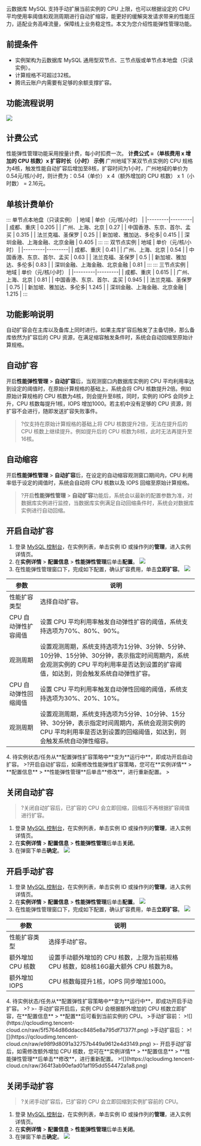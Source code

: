 ﻿云数据库 MySQL 支持手动扩展当前实例的 CPU 上限，也可以根据设定的 CPU 平均使用率阈值和观测周期进行自动扩缩容，能更好的缓解突发请求带来的性能压力，适配业务高峰流量，保障线上业务稳定性。本文为您介绍性能弹性管理功能。
## 前提条件
- 实例架构为云数据库 MySQL 通用型双节点、三节点版或单节点本地盘（只读实例）。
- 计算规格不可超过32核。
- 腾讯云账户内需要有足够的余额支撑扩容。

## 功能流程说明
![](https://qcloudimg.tencent-cloud.cn/raw/12405a966d14ed58cdf5eea71b093a22.png)

## 计费公式
性能弹性管理功能采用按量计费，每小时扣费一次。
**计费公式 =（单核费用 x 增加的 CPU 核数）x 扩容时长（小时）**
**示例**
广州地域下某双节点实例的 CPU 规格为4核，触发性能自动扩容后增加至8核，扩容时间为1小时，广州地域的单价为0.54元/核/小时，则计费为：0.54（单价） x 4（额外增加的 CPU 核数） x 1（小时数） = 2.16元。
## 单核计费单价
<dx-tabs>
::: 单节点本地盘（只读实例）
| 地域 | 单价（元/核/小时） |
|---------|---------|
| 成都、重庆 | 0.205 |
| 广州、上海、北京 | 0.27 |
| 中国香港、东京、首尔、孟买 | 0.315 |
| 法兰克福、圣保罗 | 0.25 |
| 新加坡、雅加达、多伦多| 0.415 |
| 深圳金融、上海金融、北京金融 | 0.405 |
:::
::: 双节点实例
| 地域 | 单价（元/核/小时） |
|---------|---------|
| 成都、重庆 | 0.41 |
| 广州、上海、北京 | 0.54 |
| 中国香港、东京、首尔、孟买 | 0.63 |
| 法兰克福、圣保罗 | 0.5 |
| 新加坡、雅加达、多伦多| 0.83 |
| 深圳金融、上海金融、北京金融 | 0.81 |
:::
::: 三节点实例
| 地域 | 单价（元/核/小时） |
|---------|---------|
| 成都、重庆 | 0.615 |
| 广州、上海、北京 | 0.81 |
| 中国香港、东京、首尔、孟买 | 0.945 |
| 法兰克福、圣保罗 | 0.75 |
| 新加坡、雅加达、多伦多| 1.245 |
| 深圳金融、上海金融、北京金融 | 1.215 |
:::
</dx-tabs>

## 功能影响说明
自动扩容会在主库以及备库上同时进行。如果主库扩容后触发了主备切换，那么备库依然为扩容后的 CPU 资源，在满足缩容触发条件时，系统会自动回缩至原始计算规格。
## 自动扩容
开启**性能弹性管理** > **自动扩容**后，当观测窗口内数据库实例的 CPU 平均利用率达到设定的阈值时，在原始计算规格的基础上，系统会将 CPU 核数提升2倍。例如原始计算规格的 CPU 核数为4核，则会提升至8核，同时，实例的 IOPS 会同步上升，CPU 核数每提升1核，IOPS 增加1000。若主机中没有足够的 CPU 资源，则扩容不会进行，随即发送扩容失败事件。
>?仅支持在原始计算规格的基础上将 CPU 核数提升2倍，无法在提升后的 CPU 核数上继续提升。例如提升后的 CPU 核数为8核，此时无法再提升至16核。
## 自动缩容
开启**性能弹性管理** > **自动扩容**后，在设定的自动缩容观测窗口期间内，CPU 利用率低于设定的阈值时，系统会自动将 CPU 核数以及 IOPS 回缩至原始计算规格。
>?开启**性能弹性管理** > **自动扩容**功能后，系统会以最新的配置参数为准，对数据库实例进行监控，当数据库实例满足自动回缩条件时，系统会对数据库实例进行自动回缩。

## 开启自动扩容
1. 登录 [MySQL 控制台](https://console.cloud.tencent.com/cdb/instance)，在实例列表，单击实例 ID 或操作列的**管理**，进入实例详情页。
2. 在**实例详情** > **配置信息** > **性能弹性管理**后单击**配置**。
![](https://qcloudimg.tencent-cloud.cn/raw/fe7dd3943f092b1de7fc9e202cf4f5b2.png)
3. 在性能弹性管理窗口下，完成如下配置，确认扩容费用，单击**立即扩容**。
![](https://qcloudimg.tencent-cloud.cn/raw/adbda640baae1c94129e7f5d550e5dd9.png)
<table>
<thead><tr><th>参数</th><th>说明</th></tr></thead>
<tbody>
<tr>
<td>性能扩容类型</td><td>选择自动扩容。</td></tr>
<tr>
<td>CPU 自动弹性扩容阈值</td><td>设置 CPU 平均利用率触发自动弹性扩容的阈值，系统支持选项为70%、80%、90%。</td></tr>
<tr>
<td>观测周期</td><td>设置观测周期，系统支持选项为1分钟、3分钟、5分钟、10分钟、15分钟、30分钟，表示指定时间周期内，系统会观测实例的 CPU 平均利用率是否达到设置的扩容阈值，如达到，则会触发系统自动弹性扩容。</td></tr>
<tr>
<td>CPU 自动弹性回缩阈值</td><td>设置 CPU 平均利用率触发自动弹性回缩的阈值，系统支持选项为30%、20%、10%。</td></tr>
<tr>
<td>观测周期</td><td>设置观测周期，系统支持选项为5分钟、10分钟、15分钟、30分钟，表示指定时间周期内，系统会观测实例的 CPU 平均利用率是否达到设置的回缩阈值，如达到，则会触发系统自动弹性缩容。</td></tr>
</tbody></table>
4. 待实例状态/任务从**配置弹性扩容策略中**变为**运行中**，即成功开启自动扩容。
>?开启自动扩容后，如需修改性能弹性扩容策略，您可在**实例详情** > **配置信息** > **性能弹性管理**后单击**修改**，进行重新配置。
>

## 关闭自动扩容
>?关闭自动扩容后，已扩容的 CPU 会立即回缩，回缩后不再根据扩容阈值进行扩容。
>
1. 登录 [MySQL 控制台](https://console.cloud.tencent.com/cdb/instance)，在实例列表，单击实例 ID 或操作列的**管理**，进入实例详情页。
2. 在**实例详情** > **配置信息** > **性能弹性管理**后单击**关闭**。
3. 在弹窗下单击**确定**。
![](https://qcloudimg.tencent-cloud.cn/raw/15a7839d8c564458d06b96ecedf8cf0e.png)

## 开启手动扩容
1. 登录 [MySQL 控制台](https://console.cloud.tencent.com/cdb/instance)，在实例列表，单击实例 ID 或操作列的**管理**，进入实例详情页。
2. 在**实例详情** > **配置信息** > **性能弹性管理**后单击**配置**。
![](https://qcloudimg.tencent-cloud.cn/raw/e0c2e1fc2aac4aee66c0bba51c1d78be.png)
3. 在性能弹性管理窗口下，完成如下配置，确认扩容费用，单击**立即扩容**。
![](https://qcloudimg.tencent-cloud.cn/raw/2d598eac0ec223756d1b5162124f7748.png)
<table>
<thead><tr><th>参数</th><th>说明</th></tr></thead>
<tbody>
<tr>
<td>性能扩容类型</td><td>选择手动扩容。</td></tr>
<tr>
<td>额外增加 CPU 核数</td><td>设置手动额外增加的 CPU 核数，上限为当前规格 CPU 核数，如8核16G最大额外 CPU 核数为8。</td></tr>
<tr>
<td>额外增加 IOPS</td><td>CPU 核数每提升1核，IOPS 同步增加1000。</td></tr>
</tbody></table>
4. 待实例状态/任务从**配置弹性扩容策略中**变为**运行中**，即成功开启手动扩容。
>?
>- 手动扩容开启后，实例 CPU 会根据额外增加的 CPU 核数立即扩容，在**配置信息** > **配置**后可看到当前实例的 CPU。
>手动扩容前：
>![](https://qcloudimg.tencent-cloud.cn/raw/5f5764d86ddacc8485e8a795df71377f.png)
>手动扩容后：
>![](https://qcloudimg.tencent-cloud.cn/raw/e98f9d8091a32757b449a9612e4d3149.png)
>- 开启手动扩容后，如需修改额外增加 CPU 核数，您可在**实例详情** > **配置信息** > **性能弹性管理**后单击**修改**，进行重新配置。
>![](https://qcloudimg.tencent-cloud.cn/raw/364f3ab90efad01af195dd554472a1a8.png)

## 关闭手动扩容
>?关闭手动扩容后，已扩容的 CPU 会立即回缩到实例扩容前的 CPU。
>
1. 登录 [MySQL 控制台](https://console.cloud.tencent.com/cdb/instance)，在实例列表，单击实例 ID 或操作列的**管理**，进入实例详情页。
2. 在**实例详情** > **配置信息** > **性能弹性管理**后单击**关闭**。
3. 在弹窗下单击**确定**。
![](https://qcloudimg.tencent-cloud.cn/raw/5ed85e3879ac7908019ded6b66592b4e.png)
